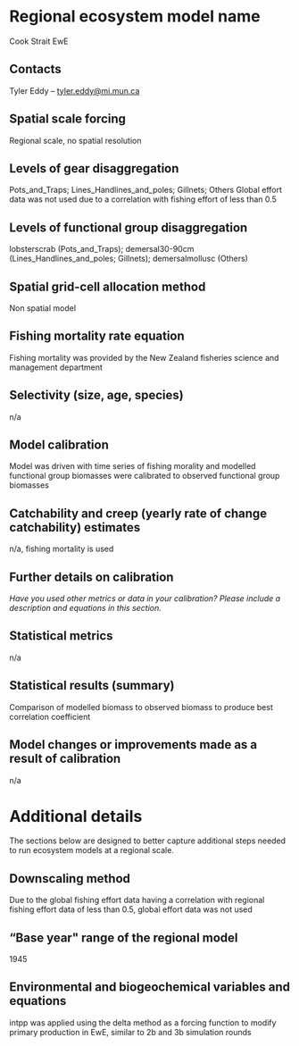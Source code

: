 # Regional ecosystem model name
Cook Strait EwE

## Contacts
Tyler Eddy – tyler.eddy@mi.mun.ca

## Spatial scale forcing
Regional scale, no spatial resolution

## Levels of gear disaggregation
Pots_and_Traps; Lines_Handlines_and_poles; Gillnets; Others 
Global effort data was not used due to a correlation with fishing effort of less than 0.5

## Levels of functional group disaggregation
lobsterscrab (Pots_and_Traps); demersal30-90cm (Lines_Handlines_and_poles; Gillnets); demersalmollusc (Others)  

## Spatial grid-cell allocation method
Non spatial model

## Fishing mortality rate equation
Fishing mortality was provided by the New Zealand fisheries science and management department

## Selectivity (size, age, species)
n/a

## Model calibration
Model was driven with time series of fishing morality and modelled functional group biomasses were calibrated to observed functional group biomasses

## Catchability and creep (yearly rate of change catchability) estimates
n/a, fishing mortality is used

## Further details on calibration 
*Have you used other metrics or data in your calibration? Please include a description and equations in this section.*

## Statistical metrics
n/a

## Statistical results (summary)
Comparison of modelled biomass to observed biomass to produce best correlation coefficient

## Model changes or improvements made as a result of calibration
n/a

# Additional details 
The sections below are designed to better capture additional steps needed to run ecosystem models at a regional scale.

## Downscaling method
Due to the global fishing effort data having a correlation with regional fishing effort data of less than 0.5, global effort data was not used

## “Base year" range of the regional model
1945

## Environmental and biogeochemical variables and equations
intpp was applied using the delta method as a forcing function to modify primary production in EwE, similar to 2b and 3b simulation rounds
